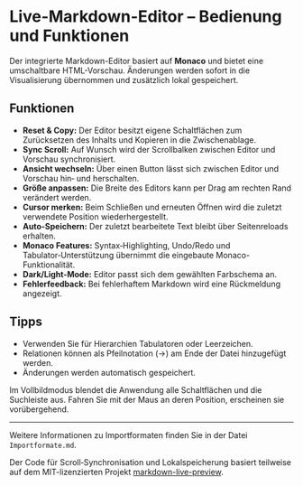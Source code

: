 # Live-Markdown-Editor – Bedienung und Funktionen

Der integrierte Markdown-Editor basiert auf **Monaco** und bietet eine umschaltbare HTML-Vorschau. Änderungen werden sofort in die Visualisierung übernommen und zusätzlich lokal gespeichert.

## Funktionen

- **Reset & Copy:** Der Editor besitzt eigene Schaltflächen zum Zurücksetzen des Inhalts und Kopieren in die Zwischenablage.
- **Sync Scroll:** Auf Wunsch wird der Scrollbalken zwischen Editor und Vorschau synchronisiert.
- **Ansicht wechseln:** Über einen Button lässt sich zwischen Editor und Vorschau hin‑ und herschalten.
- **Größe anpassen:** Die Breite des Editors kann per Drag am rechten Rand verändert werden.
- **Cursor merken:** Beim Schließen und erneuten Öffnen wird die zuletzt
  verwendete Position wiederhergestellt.
- **Auto-Speichern:** Der zuletzt bearbeitete Text bleibt über Seitenreloads erhalten.
- **Monaco Features:** Syntax‑Highlighting, Undo/Redo und Tabulator‑Unterstützung übernimmt die eingebaute Monaco-Funktionalität.
- **Dark/Light-Mode:** Editor passt sich dem gewählten Farbschema an.
- **Fehlerfeedback:** Bei fehlerhaftem Markdown wird eine Rückmeldung angezeigt.

## Tipps

- Verwenden Sie für Hierarchien Tabulatoren oder Leerzeichen.
- Relationen können als Pfeilnotation (→) am Ende der Datei hinzugefügt werden.
- Änderungen werden automatisch gespeichert.

Im Vollbildmodus blendet die Anwendung alle Schaltflächen und die Suchleiste aus.
Fahren Sie mit der Maus an deren Position, erscheinen sie vorübergehend.

---

Weitere Informationen zu Importformaten finden Sie in der Datei `Importformate.md`.

Der Code für Scroll‑Synchronisation und Lokalspeicherung basiert teilweise auf dem MIT-lizenzierten Projekt [markdown-live-preview](https://github.com/tanabe/markdown-live-preview).

